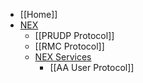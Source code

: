 * [[Home]]
* [NEX](NEX-Overview)
  * [[PRUDP Protocol]]
  * [[RMC Protocol]]
  * [NEX Services](NEX-Protocols)
    * [[AA User Protocol]]